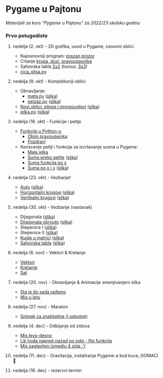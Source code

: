 # Pygame u Pajtonu

*Materijali za kurs "Pygame u Pajtonu" za 2022/23 skolsku godinu*

### Prvo polugodiste

1. nedelja (2. okt) - 2D grafika, uvod u Pygame, osnovni oblici
   
   - Najosnovniji program: [prazan prozor](01_nedelja/1_prazan_prozor.py)
   - Crtanje [kruga, duzi, pravougaonika](01_nedelja/2_krug_duz_pravougaonik.py)
   - Sahovska tabla [2x2](01_nedelja/3_sah.py) (bonus: [3x3](01_nedelja/3.5_sah3x3.py))
   - [cica_glisa.py](01_nedelja/4_stickman.py)

2. nedelja (9. okt) - Kompleksniji oblici
   
   - Obnavljanje:
     - [meta.py](02_nedelja/meta.py) ([slika](02_nedelja/meta.png))
     - [pejzaz.py](02_nedelja/pejzaz.py) ([slika](02_nedelja/pejzaz.png))
   - [Novi oblici: elipse i mnogouglovi](02_nedelja/novi_oblici.py)
     ([slika](02_nedelja/novi_oblici.png))
   - [jelka.py](02_nedelja/jelka.py) ([slika](02_nedelja/jelka.png))

3. nedelja (16. okt) - Funkcije i petlje
   
   - [Funkcije u Python-u](03_nedelja/funkcije.md)
     - [Obim pravouganika](03_nedelja/0_obim.py)
     - [Pozdrav!](03_nedelja/1_pozdrav.py)
   - Koriscenje petlji i funkcija za iscrtavanje scena u Pygame:
     - [Mala jelka](03_nedelja/2_jelka_mala.py)
     - [Suma preko petlje](03_nedelja/3_suma_petlja.py)
       ([slika](03_nedelja/suma_a.png))
     - [Suma funkcija po x](03_nedelja/4_suma_fje_po_x.py)
     - [Suma po x i y](03_nedelja/5_suma_fje_po_xy.py)
       ([slika](03_nedelja/suma_b.png))

4. nedelja (23. okt) - Vezbanje!
   
   - [Auto](/04_nedelja/0_auto.py)
     ([slika](/04_nedelja/0_auto.png))
   - [Horizontalni krugovi](/04_nedelja/1_krugovi.py)
     ([slika](/04_nedelja/1_krugovi.png))
   - [Vertikalni krugovi](/04_nedelja/2_krugovi_vert.py)
     ([slika](/04_nedelja/2_krugovi_vert.png))

5. nedelja (30. okt) - Vezbanje (nastavak)
   
   - Dijagonala
     ([slika](/05_nedelja/3_dijagonala.png))
   - [Dijagonala obrnuto](/05_nedelja/4_dijagonala_II.py)
     ([slika](/05_nedelja/4_dijagonala_II.png))
   - Stepenice I ([slika](/05_nedelja/5_stepenice.png))
   - Stepenice II ([slika](/05_nedelja/6_stepenice_II.png))
   - [Kugle u matrici](/05_nedelja/7_kugle_tabla.py)
     ([slika](/05_nedelja/7_kugle_tabla.png))
   - [Sahovska tabla](/05_nedelja/8_sahovska_tabla.py)
     ([slika](/05_nedelja/8_sahovska_tabla.png))

6. nedelja (6. nov) - Vektori & Kretanje
   - [Vektori](/06_nedelja/0_vektori.py)
   - [Kretanje](/06_nedelja/1_frame_loop.py)
   - [Sat](/06_nedelja/2_clock.py) 

7. nedelja (20. nov) - Obnavljanje & Animacije smenjivanjem slika
   - [Sta je do sada radjeno](/podsetnik.md)
   - [Mis u letu](/08_nedelja/primer.py)  

8. nedelja (27. nov) - Maraton
   - [Snimak za znatizeljne (i odsutne)](https://www.youtube.com/watch?v=AKu9IM5ep2c)

9. nedelja (4. dec) - Odbijanje od zidova
   - [Mis levo-desno](/09_nedelja/naprednazad_mis.py)
   - [Lik hoda napred-nazad po sobi - flip funkcija](/09_nedelja/naprednazad_lik.py)
   - [Mis zaglavljen izmedju 4 zida :'(](/09_nedelja/odbijanje.py) 

10. nedelja (11. dec) - Gravitacija, instaliranje Pygame-a kod kuce, DOMACI 🥳

11. nedelja (18. dec) - rezervni termin

